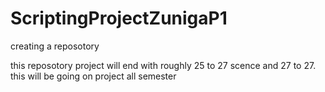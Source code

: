 # ScriptingProjectZunigaP1
creating a reposotory

this reposotory project will end with roughly 25 to 27 scence and 27 to 27. this will be going on project all semester
